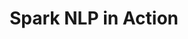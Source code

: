 ---
layout: demopage
title: Spark NLP in Action
full_width: true
permalink: /recognize_clinical_entities
key: demo
license: false
show_edit_on_github: false
show_date: false
data:
  sections:  
    - title: Spark NLP for Healthcare 
      excerpt: Recognize Clinical Entities
      secheader: yes
      secheader:
        - title: Spark NLP for Healthcare
          subtitle: Recognize Clinical Entities
          activemenu: recognize_clinical_entities
      source: yes
      source: 
        - title: Detect clinical entities in text
          id: detect_clinical_entities_in_text
          image: 
              src: /assets/images/Detect_risk_factors.svg
          image2: 
              src: /assets/images/Detect_risk_factors_f.svg
          excerpt: Automatically detect more than 50 clinical entities using our NER deep learning model.
          actions:
          - text: Live Demo
            type: normal
            url: https://demo.johnsnowlabs.com/healthcare/NER_CLINICAL
          - text: Colab Netbook
            type: blue_btn
            url: https://githubtocolab.com/JohnSnowLabs/spark-nlp-workshop/blob/master/tutorials/Certification_Trainings/Healthcare/1.Clinical_Named_Entity_Recognition_Model.ipynb        
        - title: Detect diagnosis and procedures
          id: detect_diagnosis_and_procedures
          image: 
              src: /assets/images/Detect_diagnosis_and_procedures.svg
          image2: 
              src: /assets/images/Detect_diagnosis_and_procedures_f.svg
          excerpt: Automatically identify diagnoses and procedures in clinical documents using the pretrained Spark NLP clinical model <b>ner_clinical.</b>
          actions:
          - text: Live Demo
            type: normal
            url: https://demo.johnsnowlabs.com/healthcare/NER_DIAG_PROC/
          - text: Colab Netbook
            type: blue_btn
            url: https://colab.research.google.com/github/JohnSnowLabs/spark-nlp-workshop/blob/master/tutorials/streamlit_notebooks/healthcare/NER_DIAG_PROC.ipynb
        - title: Detect drugs and prescriptions
          id: detect_drugs_and_prescriptions
          image: 
              src: /assets/images/Detect_drugs_and_prescriptions.svg
          image2: 
              src: /assets/images/Detect_drugs_and_prescriptions_f.svg
          excerpt: Automatically identify <b>Drug, Dosage, Duration, Form, Frequency, Route,</b> and <b>Strength</b> details in clinical documents using three of our pretrained Spark NLP clinical models.
          actions:
          - text: Live Demo
            type: normal
            url: https://demo.johnsnowlabs.com/healthcare/NER_POSOLOGY/
          - text: Colab Netbook
            type: blue_btn
            url: https://colab.research.google.com/github/JohnSnowLabs/spark-nlp-workshop/blob/master/tutorials/streamlit_notebooks/healthcare/NER_POSOLOGY.ipynb
        - title: Identify diagnosis and symptoms assertion status
          id: identify_diagnosis_and_symptoms_assertion_status
          image: 
              src: /assets/images/Identify_diagnosis_and_symptoms_assertion_status.svg
          image2: 
              src: /assets/images/Identify_diagnosis_and_symptoms_assertion_status_f.svg
          excerpt: Automatically detect if a diagnosis or a symptom is present, absent, uncertain or associated to other persons (e.g. family members).
          actions:
          - text: Live Demo
            type: normal
            url: https://demo.johnsnowlabs.com/healthcare/ASSERTION/
          - text: Colab Netbook
            type: blue_btn
            url: https://colab.research.google.com/github/JohnSnowLabs/spark-nlp-workshop/blob/master/tutorials/Certification_Trainings/Healthcare/2.Clinical_Assertion_Model.ipynb
        - title: Adverse drug events tagger
          id: adverse_drug_events_tagger
          image: 
              src: /assets/images/Adverse_drug_events_tagger.svg
          image2: 
              src: /assets/images/Adverse_drug_events_tagger_f.svg
          excerpt: Automatic pipeline that tags documents as containing or not containing adverse events description, then identifies those events.
          actions:
          - text: Live Demo
            type: normal
            url: https://demo.johnsnowlabs.com/healthcare/PP_ADE/
          - text: Colab Netbook
            type: blue_btn
            url: https://colab.research.google.com/github/JohnSnowLabs/spark-nlp-workshop/blob/master/tutorials/Certification_Trainings/Healthcare/16.Adverse_Drug_Event_ADE_NER_and_Classifier.ipynb
        - title: Detect anatomical references
          id: detect_anatomical_references
          image: 
              src: /assets/images/Detect_anatomical_references.svg
          image2: 
              src: /assets/images/Detect_anatomical_references_f.svg
          excerpt: Automatically identify <b>Anatomical System, Cell, Cellular Component, Anatomical Structure, Immaterial Anatomical Entity, Multi-tissue Structure, Organ, Organism Subdivision, Organism Substance, Pathological Formation</b> in clinical documents using our pretrained Spark NLP model.
          actions:
          - text: Live Demo
            type: normal
            url: https://demo.johnsnowlabs.com/healthcare/NER_ANATOMY/
          - text: Colab Netbook
            type: blue_btn
            url: https://colab.research.google.com/github/JohnSnowLabs/spark-nlp-workshop/blob/master/tutorials/streamlit_notebooks/healthcare/NER_ANATOMY.ipynb
        - title: Detect clinical events
          id: detect_clinical_events
          image: 
              src: /assets/images/Detect_clinical_events.svg
          image2: 
              src: /assets/images/Detect_clinical_events_f.svg
          excerpt: Automatically identify a variety of clinical events such as <b>Problems, Tests, Treatments, Admissions</b> or <b>Discharges</b>, in clinical documents using two of our pretrained Spark NLP models.
          actions:
          - text: Live Demo
            type: normal
            url: https://demo.johnsnowlabs.com/healthcare/NER_EVENTS_CLINICAL
          - text: Colab Netbook
            type: blue_btn
            url: https://colab.research.google.com/github/JohnSnowLabs/spark-nlp-workshop/blob/master/tutorials/streamlit_notebooks/healthcare/NER_EVENTS_CLINICAL.ipynb
        - title: Detect lab results
          id: detect_lab_results
          image: 
              src: /assets/images/Detect_lab_results.svg
          image2: 
              src: /assets/images/Detect_lab_results_f.svg
          excerpt: Automatically identify <b>Lab test names</b> and <b>Lab results</b> from clinical documents using our pretrained Spark NLP model.
          actions:
          - text: Live Demo
            type: normal
            url: https://demo.johnsnowlabs.com/healthcare/NER_LAB/
          - text: Colab Netbook
            type: blue_btn
            url: https://colab.research.google.com/github/JohnSnowLabs/spark-nlp-workshop/blob/master/tutorials/streamlit_notebooks/healthcare/NER_LAB.ipynb 
        - title: Detect risk factors
          id: detect_risk_factors
          image: 
              src: /assets/images/Detect_risk_factors.svg
          image2: 
              src: /assets/images/Detect_risk_factors_f.svg
          excerpt: Automatically identify risk factors such as <b>Coronary artery disease, Diabetes, Family history, Hyperlipidemia, Hypertension, Medications, Obesity, PHI, Smoking habits</b> in clinical documents using our pretrained Spark NLP model.
          actions:
          - text: Live Demo
            type: normal
            url: https://demo.johnsnowlabs.com/healthcare/NER_RISK_FACTORS/
          - text: Colab Netbook
            type: blue_btn
            url: https://colab.research.google.com/github/JohnSnowLabs/spark-nlp-workshop/blob/master/tutorials/streamlit_notebooks/healthcare/NER_RISK_FACTORS.ipynb 
        - title: Detect Drug Chemicals (Bert For Token Classification) 
          id: detect_drug_chemicals
          image: 
              src: /assets/images/Detect_Drug_Chemicals.svg
          image2: 
              src: /assets/images/Detect_Drug_Chemicals_f.svg
          excerpt: This demo shows how drug chemicals can be extracted from medical texts using Spark NLP model which trained with BertForTokenClassifier.
          actions:
          - text: Live Demo
            type: normal
            url: https://demo.johnsnowlabs.com/healthcare/NER_BERT_TOKEN_CLASSIFIER/
          - text: Colab Netbook
            type: blue_btn
            url: https://colab.research.google.com/github/JohnSnowLabs/spark-nlp-workshop/blob/master/tutorials/streamlit_notebooks/healthcare/NER_BERT_TOKEN_CLASSIFIER.ipynb          
        - title: Detect Covid-related clinical terminology 
          id: detect_covid_related_clinical_terminology
          image: 
              src: /assets/images/Detect_Covid-related_clinical_terminology.svg
          image2: 
              src: /assets/images/Detect_Covid-related_clinical_terminology_f.svg
          excerpt: This demo shows how Covid-related clinical terminology can be detected using a Spark NLP Healthcare NER model.
          actions:
          - text: Live Demo
            type: normal
            url: https://demo.johnsnowlabs.com/healthcare/NER_COVID/
          - text: Colab Netbook
            type: blue_btn
            url: https://colab.research.google.com/github/JohnSnowLabs/spark-nlp-workshop/blob/master/tutorials/streamlit_notebooks/healthcare/NER_COVID.ipynb
        - title: Find available models for your clinical entities 
          id: ner_model_finder
          image: 
              src: /assets/images/NER_Model_Finder.svg
          image2: 
              src: /assets/images/NER_Model_Finder_f.svg
          excerpt: This demo shows how to use a pretrained pipeline to find the best NER model given an entity name.
          actions:
          - text: Live Demo
            type: normal
            url: https://demo.johnsnowlabs.com/healthcare/NER_MODEL_FINDER/
          - text: Colab Netbook
            type: blue_btn
            url: https://github.com/JohnSnowLabs/spark-nlp-workshop/blob/master/tutorials/Certification_Trainings/Healthcare/11.Pretrained_Clinical_Pipelines.ipynb
        - title: Extract Drugs and Chemicals
          id: extract_names_of_drugs_chemicals 
          image: 
              src: /assets/images/Extract_the_Names_of_Drugs_Chemicals.svg
          image2: 
              src: /assets/images/Extract_the_Names_of_Drugs_Chemicals_f.svg
          excerpt: This demo shows how Names of Drugs & Chemicals can be detected using a Spark NLP Healthcare NER model.
          actions:
          - text: Live Demo
            type: normal
            url: https://demo.johnsnowlabs.com/healthcare/NER_CHEMD/
          - text: Colab Netbook
            type: blue_btn
            url: https://colab.research.google.com/github/JohnSnowLabs/spark-nlp-workshop/blob/master/tutorials/streamlit_notebooks/healthcare/NER_CHEMD.ipynb
        - title: Extract neurologic deficits related to NIH Stroke Scale (NIHSS)
          id: extract_neurologic_deficits_relatedNIH_stroke_scale 
          image: 
              src: /assets/images/Extract_neurologic_deficits_related_NIH_Stroke_Scale.svg
          image2: 
              src: /assets/images/Extract_neurologic_deficits_related_NIH_Stroke_Scale_f.svg
          excerpt: This demo shows how neurologic deficits can be extracted in accordance with their NIH Stroke Scale using a Spark NLP Healthcare NER model.
          actions:
          - text: Live Demo
            type: normal
            url: https://demo.johnsnowlabs.com/healthcare/NER_NIHSS/
          - text: Colab Netbook
            type: blue_btn
            url: https://colab.research.google.com/github/JohnSnowLabs/spark-nlp-workshop/blob/master/tutorials/streamlit_notebooks/healthcare/NER_NIHSS.ipynb
        - title: Recognize Clinical Abbreviations and Acronyms
          id: recognize_clinical_abbreviations_and_acronyms
          image: 
              src: /assets/images/Recognize_clinical_abbreviations_and_acronyms.svg
          image2: 
              src: /assets/images/Recognize_clinical_abbreviations_and_acronyms_f.svg
          excerpt: This demo shows how to extract clinical abbreviations and acronyms from medical texts.
          actions:
          - text: Live Demo
            type: normal
            url: https://demo.johnsnowlabs.com/healthcare/NER_ABBREVIATION/
          - text: Colab Netbook
            type: blue_btn
            url: https://colab.research.google.com/github/JohnSnowLabs/spark-nlp-workshop/blob/master/tutorials/streamlit_notebooks/healthcare/NER_ABBREVIATION.ipynb
        - title: Recognize Concepts in Drug Development Trials
          id: recognize_concepts_in_drug_development_trials
          image: 
              src: /assets/images/Recognize_concepts_in_drug_development_trials.svg
          image2: 
              src: /assets/images/Recognize_concepts_in_drug_development_trials_f.svg
          excerpt: This demo shows how to extract concepts related to drug development including Trial Groups, End Points and Hazard Ratio.
          actions:
          - text: Live Demo
            type: normal
            url: https://demo.johnsnowlabs.com/healthcare/NER_DRUGS_DEVELOPMENT_TRIALS/
          - text: Colab Netbook
            type: blue_btn
            url: https://colab.research.google.com/github/JohnSnowLabs/spark-nlp-workshop/blob/master/tutorials/streamlit_notebooks/healthcare/NER_DRUGS_DEVELOPMENT_TRIALS.ipynb
        - title: Extract conditions and benefits from drug reviews
          id: extract_conditions_benefits_drug_reviews 
          image: 
              src: /assets/images/Extract_conditions_and_benefits_from_drug_reviews.svg
          image2: 
              src: /assets/images/Extract_conditions_and_benefits_from_drug_reviews_f.svg
          excerpt: This model shows how to extract conditions and benefits from drug reviews.
          actions:
          - text: Live Demo
            type: normal
            url: https://demo.johnsnowlabs.com/healthcare/NER_SUPPLEMENT_CLINICAL/
          - text: Colab Netbook
            type: blue_btn
            url: https://colab.research.google.com/github/JohnSnowLabs/spark-nlp-workshop/blob/master/tutorials/streamlit_notebooks/healthcare/NER_SUPPLEMENT_CLINICAL.ipynb
        - title: Detect professions and occupations in Spanish
          id: detect_professions_occupations_Spanish_texts 
          image: 
              src: /assets/images/Classify-documents.svg
          image2: 
              src: /assets/images/Classify-documents-w.svg
          excerpt: Automatically identify professions and occupations entities in Spanish texts using our pretrained Spark NLP for Healthcare model. 
          actions:
          - text: Live Demo
            type: normal
            url: https://demo.johnsnowlabs.com/healthcare/NER_PROFESSIONS_ES/ 
          - text: Colab Netbook
            type: blue_btn
            url: https://colab.research.google.com/github/JohnSnowLabs/spark-nlp-workshop/blob/master/tutorials/streamlit_notebooks/healthcare/NER_PROFESSIONS_ES.ipynb
        - title: Detect mentions of general medical terms (coarse) 
          id: detect_mentions_general_medical_terms_coarse
          image: 
              src: /assets/images/Detect_mentions_of_general_medical_terms.svg
          image2: 
              src: /assets/images/Detect_mentions_of_general_medical_terms_f.svg
          excerpt: Extract general medical terms in text like body parts, cells, genes, symptoms, etc in text.
          actions:
          - text: Live Demo
            type: normal
            url: https://demo.johnsnowlabs.com/healthcare/NER_MEDMENTIONS_COARSE/
          - text: Colab Netbook
            type: blue_btn
            url: https://colab.research.google.com/github/JohnSnowLabs/spark-nlp-workshop/blob/master/tutorials/streamlit_notebooks/healthcare/NER_MEDMENTIONS_COARSE.ipynb
---